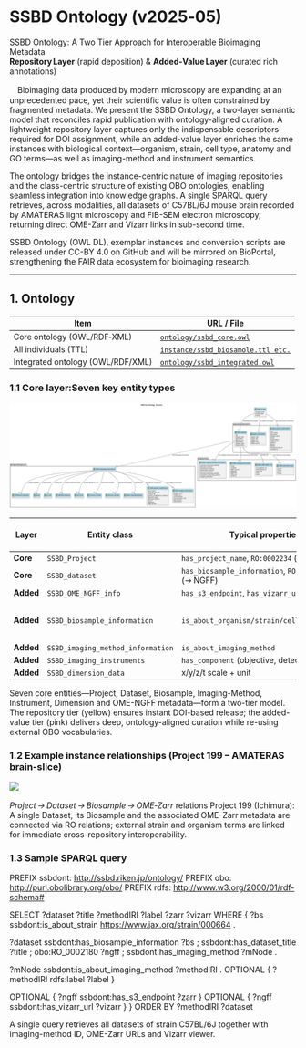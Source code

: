 # SSBD Ontology (v2025‑05)

SSBD Ontology: A Two Tier Approach for Interoperable Bioimaging Metadata  
**Repository Layer** (rapid deposition) & **Added‑Value Layer** (curated rich annotations)

　Bioimaging data produced by modern microscopy are expanding at an unprecedented pace, yet their scientific value is often constrained by fragmented metadata. We present the SSBD Ontology, a two-layer semantic model that reconciles rapid publication with ontology-aligned curation. A lightweight repository layer captures only the indispensable descriptors required for DOI assignment, while an added-value layer enriches the same instances with biological context—organism, strain, cell type, anatomy and GO terms—as well as imaging-method and instrument semantics.

The ontology bridges the instance-centric nature of imaging repositories and the class-centric structure of existing OBO ontologies, enabling seamless integration into knowledge graphs. A single SPARQL query retrieves, across modalities, all datasets of C57BL/6J mouse brain recorded by AMATERAS light microscopy and FIB-SEM electron microscopy, returning direct OME-Zarr and Vizarr links in sub-second time.

SSBD Ontology (OWL DL), exemplar instances and conversion scripts are released under CC-BY 4.0 on GitHub and will be mirrored on BioPortal, strengthening the FAIR data ecosystem for bioimaging research.

---

## 1. Ontology 

| Item | URL / File |
|------|------------|
| Core ontology (OWL/RDF‑XML) | [`ontology/ssbd_core.owl`](ontology/ssbd_core.owl) |
| All individuals (TTL) | [`instance/ssbd_biosamole.ttl etc.`](instance/ssbd_instances.ttl) |
| Integrated ontology (OWL/RDF/XML) | [`ontology/ssbd_integrated.owl`](ontology/ssbd_integrated.owl) |



### 1.1 Core layer:Seven key entity types

![](img/fig1.svg)

| Layer | Entity class | Typical properties | Linked external vocab |
|-------|--------------|--------------------|-----------------------|
| **Core** | `SSBD_Project` | `has_project_name`, `RO:0002234` (→ Dataset) | — |
| **Core** | `SSBD_dataset` | `has_biosample_information`, `RO:0002180` (→ NGFF) | — |
| **Added** | `SSBD_OME_NGFF_info` | `has_s3_endpoint`, `has_vizarr_url`, sizes | — |
| **Added** | `SSBD_biosample_information` | `is_about_organism/strain/cell/anatomy/GO*` | NCBITaxon, CL, UBERON, GO |
| **Added** | `SSBD_imaging_method_information` | `is_about_imaging_method` | FBbi | 
| **Added** | `SSBD_imaging_instruments` | `has_component` (objective, detector …) |  —  |
| **Added** | `SSBD_dimension_data` | x/y/z/t scale + unit | IAO / UO |

Seven core entities—Project, Dataset, Biosample, Imaging-Method, Instrument, Dimension and OME-NGFF metadata—form a two-tier model. The repository tier (yellow) ensures instant DOI-based release; the added-value tier (pink) delivers deep, ontology-aligned curation while re-using external OBO vocabularies.

### 1.2 Example instance relationships (Project 199 – AMATERAS brain‑slice)

![](img/fig2.svg)

*Project → Dataset → Biosample → OME‑Zarr* relations 
Project 199 (Ichimura): A single Dataset, its Biosample and the associated OME-Zarr metadata are connected via RO relations; external strain and organism terms are linked for immediate cross-repository interoperability.

### 1.3 Sample SPARQL query  
PREFIX ssbdont: <http://ssbd.riken.jp/ontology/>
PREFIX obo:     <http://purl.obolibrary.org/obo/>
PREFIX rdfs:    <http://www.w3.org/2000/01/rdf-schema#>

SELECT ?dataset ?title ?methodIRI ?label ?zarr ?vizarr
WHERE {
  ?bs ssbdont:is_about_strain <https://www.jax.org/strain/000664> .

  ?dataset ssbdont:has_biosample_information ?bs ;
           ssbdont:has_dataset_title         ?title ;
           obo:RO_0002180                    ?ngff ;
           ssbdont:has_imaging_method        ?mNode .

  ?mNode ssbdont:is_about_imaging_method ?methodIRI .
  OPTIONAL { ?methodIRI rdfs:label ?label }

  OPTIONAL { ?ngff ssbdont:has_s3_endpoint ?zarr }
  OPTIONAL { ?ngff ssbdont:has_vizarr_url  ?vizarr }
}
ORDER BY ?methodIRI ?dataset

A single query retrieves all datasets of strain C57BL/6J together with imaging-method ID, OME-Zarr URLs and Vizarr viewer.
